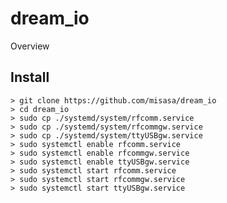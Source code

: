 dream_io
====
Overview

## Install
    > git clone https://github.com/misasa/dream_io
    > cd dream_io
    > sudo cp ./systemd/system/rfcomm.service
    > sudo cp ./systemd/system/rfcommgw.service
    > sudo cp ./systemd/system/ttyUSBgw.service
    > sudo systemctl enable rfcomm.service
    > sudo systemctl enable rfcommgw.service
    > sudo systemctl enable ttyUSBgw.service
    > sudo systemctl start rfcomm.service
    > sudo systemctl start rfcommgw.service
    > sudo systemctl start ttyUSBgw.service


    
